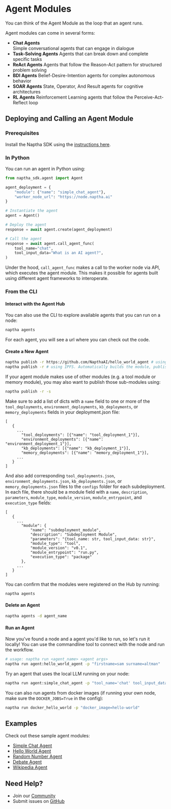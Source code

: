 # Agent Modules

You can think of the Agent Module as the loop that an agent runs.

Agent modules can come in several forms:

- **Chat Agents**  
  Simple conversational agents that can engage in dialogue
- **Task-Solving Agents** 
  Agents that can break down and complete specific tasks
- **ReAct Agents**
  Agents that follow the Reason-Act pattern for structured problem solving
- **BDI Agents**
  Belief-Desire-Intention agents for complex autonomous behavior
- **SOAR Agents**
  State, Operator, And Result agents for cognitive architectures
- **RL Agents**
  Reinforcement Learning agents that follow the Perceive-Act-Reflect loop

## Deploying and Calling an Agent Module

### Prerequisites

Install the Naptha SDK using the [instructions here](https://github.com/NapthaAI/naptha-sdk/?tab=readme-ov-file#install).

### In Python

You can run an agent in Python using:

```python
from naptha_sdk.agent import Agent

agent_deployment = {
    "module": {"name": "simple_chat_agent"},
    "worker_node_url": "https://node.naptha.ai"
}

# Instantiate the agent
agent = Agent()

# Deploy the agent
response = await agent.create(agent_deployment)

# Call the agent
response = await agent.call_agent_func(
    tool_name="chat", 
    tool_input_data="What is an AI agent?", 
)
```

Under the hood, `call_agent_func` makes a call to the worker node via API, which executes the agent module. This makes it possible for agents built using different agent frameworks to interoperate.

### From the CLI

#### Interact with the Agent Hub

You can also use the CLI to explore available agents that you can run on a node:

```bash
naptha agents
```

For each agent, you will see a url where you can check out the code.

#### Create a New Agent

```bash
naptha publish -r https://github.com/NapthaAI/hello_world_agent # using a Github repo
naptha publish -r # using IPFS. Automatically builds the module, publishes it to IPFS and register
```

If your agent module makes use of other modules (e.g. a tool module or memory module), you may also want to publish those sub-modules using:

```bash
naptha publish -r -s
```

Make sure to add a list of dicts with a ```name``` field to one or more of the ```tool_deployments```, ```environment_deployments```, ```kb_deployments```, or ```memory_deployments``` fields in your deployment.json file:

 ```
 [
    {
      ...
        "tool_deployments": [{"name": "tool_deployment_1"}],
        "environment_deployments": [{"name": "environment_deployment_1"}],
        "kb_deployments": [{"name": "kb_deployment_1"}],
        "memory_deployments": [{"name": "memory_deployment_1"}],
      ...
    }
 ]
 ```

And also add corresponding ```tool_deployments.json```, ```environment_deployments.json```, ```kb_deployments.json```, or ```memory_deployments.json``` files to the ```configs``` folder for each subdeployment. In each file, there should be a module field with a ```name```, ```description```, ```parameters```, ```module_type```, ```module_version```, ```module_entrypoint```, and ```execution_type``` fields:

 ```
 [
    {
      ...
        "module": {
            "name": "subdeployment_module",
            "description": "Subdeployment Module",
            "parameters": "{tool_name: str, tool_input_data: str}",
            "module_type": "tool",
            "module_version": "v0.1",
            "module_entrypoint": "run.py",
            "execution_type": "package"
        },
      ...
    }
 ]
 ```

You can confirm that the modules were registered on the Hub by running:

```bash
naptha agents
```


#### Delete an Agent

```bash
naptha agents -d agent_name
```

#### Run an Agent

Now you've found a node and a agent you'd like to run, so let's run it locally! You can use the commandline tool to connect with the node and run the workflow. 

```bash
# usage: naptha run <agent_name> <agent args>
naptha run agent:hello_world_agent -p "firstname=sam surname=altman"
```

Try an agent that uses the local LLM running on your node:

```bash
naptha run agent:simple_chat_agent -p "tool_name='chat' tool_input_data='what is an ai agent?'"
```

You can also run agents from docker images (if running your own node, make sure the `DOCKER_JOBS=True` in the config):

```bash
naptha run docker_hello_world -p "docker_image=hello-world"
```

## Examples

Check out these sample agent modules:
- [Simple Chat Agent](https://github.com/NapthaAI/simple_chat_agent)
- [Hello World Agent](https://github.com/NapthaAI/hello_world_agent)
- [Random Number Agent](https://github.com/NapthaAI/random_number_agent)
- [Debate Agent](https://github.com/NapthaAI/debate_agent)
- [Wikipedia Agent](https://github.com/NapthaAI/wikipedia_agent)

## Need Help?
- Join our [Community](https://naptha.ai/naptha-community)
- Submit issues on [GitHub](https://github.com/NapthaAI)